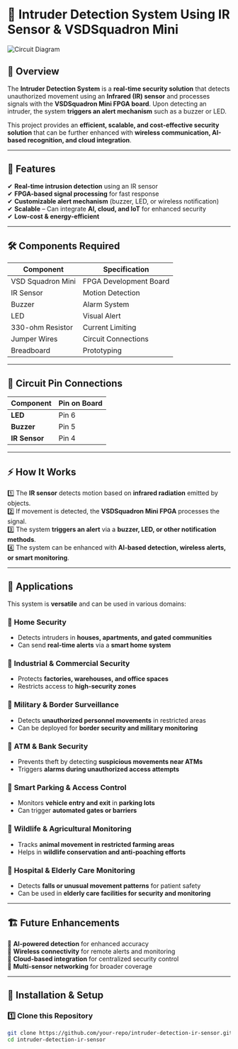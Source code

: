 # 🚀 Intruder Detection System Using IR Sensor & VSDSquadron Mini  

![Circuit Diagram](https://github.com/user-attachments/assets/6c766d4c-65ed-44d8-8b0b-a8b40a8989a1)  

## 📌 Overview  

The **Intruder Detection System** is a **real-time security solution** that detects unauthorized movement using an **Infrared (IR) sensor** and processes signals with the **VSDSquadron Mini FPGA board**. Upon detecting an intruder, the system **triggers an alert mechanism** such as a buzzer or LED.  

This project provides an **efficient, scalable, and cost-effective security solution** that can be further enhanced with **wireless communication, AI-based recognition, and cloud integration**.  

---

## 🎯 Features  
✔ **Real-time intrusion detection** using an IR sensor  
✔ **FPGA-based signal processing** for fast response  
✔ **Customizable alert mechanism** (buzzer, LED, or wireless notification)  
✔ **Scalable** – Can integrate **AI, cloud, and IoT** for enhanced security  
✔ **Low-cost & energy-efficient**  

---

## 🛠️ Components Required  

| **Component**      | **Specification** |
|--------------------|------------------|
| VSD Squadron Mini | FPGA Development Board |
| IR Sensor         | Motion Detection |
| Buzzer           | Alarm System |
| LED              | Visual Alert |
| 330-ohm Resistor | Current Limiting |
| Jumper Wires     | Circuit Connections |
| Breadboard       | Prototyping |

---

## 🔗 Circuit Pin Connections  

| **Component** | **Pin on Board** |
|--------------|------------------|
| **LED**      | Pin 6 |
| **Buzzer**   | Pin 5 |
| **IR Sensor** | Pin 4 |

---

## ⚡ How It Works  

1️⃣ The **IR sensor** detects motion based on **infrared radiation** emitted by objects.  
2️⃣ If movement is detected, the **VSDSquadron Mini FPGA** processes the signal.  
3️⃣ The system **triggers an alert** via a **buzzer, LED, or other notification methods**.  
4️⃣ The system can be enhanced with **AI-based detection, wireless alerts, or smart monitoring**.  

---

## 📌 Applications  

This system is **versatile** and can be used in various domains:  

### 🔹 **Home Security**  
- Detects intruders in **houses, apartments, and gated communities**  
- Can send **real-time alerts** via a **smart home system**  

### 🔹 **Industrial & Commercial Security**  
- Protects **factories, warehouses, and office spaces**  
- Restricts access to **high-security zones**  

### 🔹 **Military & Border Surveillance**  
- Detects **unauthorized personnel movements** in restricted areas  
- Can be deployed for **border security and military monitoring**  

### 🔹 **ATM & Bank Security**  
- Prevents theft by detecting **suspicious movements near ATMs**  
- Triggers **alarms during unauthorized access attempts**  

### 🔹 **Smart Parking & Access Control**  
- Monitors **vehicle entry and exit** in **parking lots**  
- Can trigger **automated gates or barriers**  

### 🔹 **Wildlife & Agricultural Monitoring**  
- Tracks **animal movement in restricted farming areas**  
- Helps in **wildlife conservation and anti-poaching efforts**  

### 🔹 **Hospital & Elderly Care Monitoring**  
- Detects **falls or unusual movement patterns** for patient safety  
- Can be used in **elderly care facilities for security and monitoring**  

---

## 🏗️ Future Enhancements  

🔹 **AI-powered detection** for enhanced accuracy  
🔹 **Wireless connectivity** for remote alerts and monitoring  
🔹 **Cloud-based integration** for centralized security control  
🔹 **Multi-sensor networking** for broader coverage  

---

## 🚀 Installation & Setup  

### 1️⃣ **Clone this Repository**  
```bash
git clone https://github.com/your-repo/intruder-detection-ir-sensor.git
cd intruder-detection-ir-sensor
